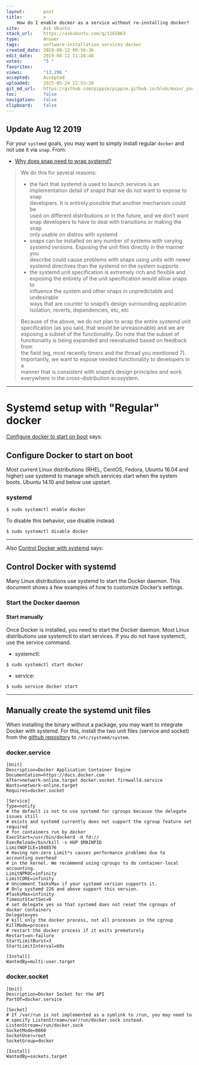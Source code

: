 ```yaml
---
layout:       post
title:        >
    How do I enable docker as a service without re-installing docker?
site:         Ask Ubuntu
stack_url:    https://askubuntu.com/q/1165063
type:         Answer
tags:         software-installation services docker
created_date: 2019-08-12 00:56:36
edit_date:    2019-08-12 11:24:48
votes:        "5 "
favorites:    
views:        "13,296 "
accepted:     Accepted
uploaded:     2025-05-24 22:53:28
git_md_url:   https://github.com/pippim/pippim.github.io/blob/main/_posts/2019/2019-08-12-How-do-I-enable-docker-as-a-service-without-re-installing-docker_.md
toc:          false
navigation:   false
clipboard:    false
---
```


## Update Aug 12 2019

For your `systemd` goals, you may want to simply install regular `docker` and not use it via `snap`. From:

- [Why does snap need to wrap systemd?][1]

> We do this for several reasons:  
>   
> -    the fact that systemd is used to launch services is an implementation detail of snapd that we do not want to expose to snap  
> developers. It is entirely possible that another mechanism could be  
> used on different distributions or in the future, and we don’t want  
> snap developers to have to deal with transitions or making the snap  
> only usable on distros with systemd  
> -    snaps can be installed on any number of systems with varying systemd versions. Exposing the unit files directly in the manner you  
> describe could cause problems with snaps using units with newer  
> systemd directives than the systemd on the system supports  
> -    the systemd unit specification is extremely rich and flexible and exposing the entirety of the unit specification would allow snaps to  
> influence the system and other snaps in unpredictable and undesirable  
> ways that are counter to snapd’s design surrounding application  
> isolation, reverts, dependencies, etc, etc  
>   
> Because of the above, we do not plan to wrap the entire systemd unit  
> specification (as you said, that would be unreasonable) and we are  
> exposing a subset of the functionality. Do note that the subset of  
> functionality is being expanded and reevaluated based on feedback from  
> the field (eg, most recently timers and the thread you mentioned 7).  
> Importantly, we want to expose needed functionality to developers in a  
> manner that is consistent with snapd’s design principles and work  
> everywhere in the cross-distribution ecosystem.  

----------

# Systemd setup with "Regular" docker

[Configure docker to start on boot](https://docs.docker.com/install/linux/linux-postinstall//#configure-docker-to-start-on-boot) says:

## Configure Docker to start on boot

Most current Linux distributions (RHEL, CentOS, Fedora, Ubuntu 16.04 and higher) use systemd to manage which services start when the system boots. Ubuntu 14.10 and below use upstart.

### systemd

``` 
$ sudo systemctl enable docker
```

To disable this behavior, use disable instead.

``` 
$ sudo systemctl disable docker
```


----------


Also [Control Docker with systemd](https://docs.docker.com/config/daemon/systemd/) says:

## Control Docker with systemd

Many Linux distributions use systemd to start the Docker daemon. This document shows a few examples of how to customize Docker’s settings.

### Start the Docker daemon

#### Start manually

Once Docker is installed, you need to start the Docker daemon. Most Linux distributions use systemctl to start services. If you do not have systemctl, use the service command.

-    systemctl:

``` 
$ sudo systemctl start docker
```

-    service:

``` 
$ sudo service docker start
```


----------

## Manually create the systemd unit files

When installing the binary without a package, you may want to integrate Docker with systemd. For this, install the two unit files (service and socket) from the [github repository][2] to `/etc/systemd/system`.

### docker.service

``` 
[Unit]
Description=Docker Application Container Engine
Documentation=https://docs.docker.com
After=network-online.target docker.socket firewalld.service
Wants=network-online.target
Requires=docker.socket

[Service]
Type=notify
# the default is not to use systemd for cgroups because the delegate issues still
# exists and systemd currently does not support the cgroup feature set required
# for containers run by docker
ExecStart=/usr/bin/dockerd -H fd://
ExecReload=/bin/kill -s HUP $MAINPID
LimitNOFILE=1048576
# Having non-zero Limit*s causes performance problems due to accounting overhead
# in the kernel. We recommend using cgroups to do container-local accounting.
LimitNPROC=infinity
LimitCORE=infinity
# Uncomment TasksMax if your systemd version supports it.
# Only systemd 226 and above support this version.
#TasksMax=infinity
TimeoutStartSec=0
# set delegate yes so that systemd does not reset the cgroups of docker containers
Delegate=yes
# kill only the docker process, not all processes in the cgroup
KillMode=process
# restart the docker process if it exits prematurely
Restart=on-failure
StartLimitBurst=3
StartLimitInterval=60s

[Install]
WantedBy=multi-user.target
```

### docker.socket

``` 
[Unit]
Description=Docker Socket for the API
PartOf=docker.service

[Socket]
# If /var/run is not implemented as a symlink to /run, you may need to
# specify ListenStream=/var/run/docker.sock instead.
ListenStream=/run/docker.sock
SocketMode=0660
SocketUser=root
SocketGroup=docker

[Install]
WantedBy=sockets.target
```


  [1]: https://forum.snapcraft.io/t/why-does-snap-need-to-wrap-systemd/4507/2
  [2]: https://github.com/moby/moby/tree/master/contrib/init/systemd
